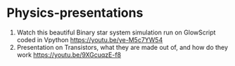 # Physics-presentations
1) Watch this beautiful Binary star system simulation run on GlowScript coded in Vpython https://youtu.be/ye-M5c7YW54
2) Presentation on Transistors, what they are made out of, and how do they work https://youtu.be/9XGcuqzE-f8
